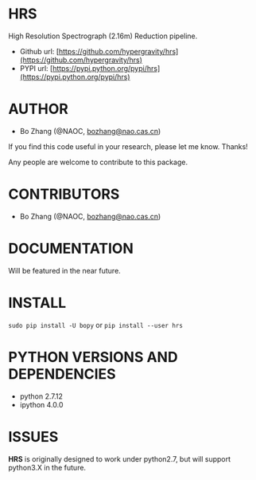 HRS
===

High Resolution Spectrograph (2.16m) Reduction pipeline.

- Github url: [https://github.com/hypergravity/hrs](https://github.com/hypergravity/hrs)
- PYPI url: [https://pypi.python.org/pypi/hrs](https://pypi.python.org/pypi/hrs)

AUTHOR
======

- Bo Zhang (@NAOC, bozhang@nao.cas.cn)

If you find this code useful in your research, please let me know. Thanks!

Any people are welcome to contribute to this package.


CONTRIBUTORS
============

- Bo Zhang (@NAOC, bozhang@nao.cas.cn)


DOCUMENTATION
=============

Will be featured in the near future.


INSTALL
=======
`sudo pip install -U bopy` or `pip install --user hrs`


PYTHON VERSIONS AND DEPENDENCIES
================================

- python 2.7.12
- ipython 4.0.0


ISSUES
======
**HRS** is originally designed to work under python2.7, but will support python3.X in the future.






